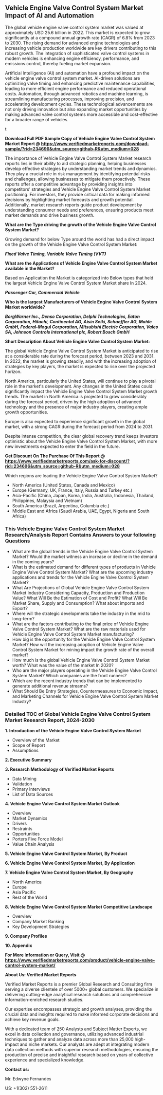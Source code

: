 <h2>Vehicle Engine Valve Control System Market Impact of AI and Automation</h2><p>The global vehicle engine valve control system market was valued at approximately USD 25.6 billion in 2022. This market is expected to grow significantly at a compound annual growth rate (CAGR) of 6.8% from 2023 to 2030. The rising demand for advanced engine technologies and increasing vehicle production worldwide are key drivers contributing to this robust growth. The integration of sophisticated valve control systems in modern vehicles is enhancing engine efficiency, performance, and emissions control, thereby fueling market expansion.</p><p>Artificial Intelligence (AI) and automation have a profound impact on the vehicle engine valve control system market. AI-driven solutions are optimizing valve timing and enhancing predictive maintenance capabilities, leading to more efficient engine performance and reduced operational costs. Automation, through advanced robotics and machine learning, is streamlining manufacturing processes, improving precision, and accelerating development cycles. These technological advancements are not only driving innovation but also expanding market opportunities by making advanced valve control systems more accessible and cost-effective for a broader range of vehicles.</p>t</p><p id="" class=""><strong>Download Full PDF Sample Copy of Vehicle Engine Valve Control System Market Report @ <a href="https://www.verifiedmarketreports.com/download-sample/?rid=234696&utm_source=github-R&utm_medium=028" target="_blank">https://www.verifiedmarketreports.com/download-sample/?rid=234696&utm_source=github-R&utm_medium=028</a></strong></p><p>The importance of&nbsp;Vehicle Engine Valve Control System Market research reports lies in their ability to aid strategic planning, helping businesses develop effective strategies by understanding market trends and dynamics. They play a crucial role in risk management by identifying potential risks and challenges, allowing businesses to mitigate them proactively. These reports offer a competitive advantage by providing insights into competitors' strategies and Vehicle Engine Valve Control System Market positioning. For investors, they provide critical data for making informed decisions by highlighting market forecasts and growth potential. Additionally, market research reports guide product development by understanding consumer needs and preferences, ensuring products meet market demands and drive business growth.</p><p><strong>What are the&nbsp;Type driving the growth of the Vehicle Engine Valve Control System Market?</strong></p><p id="" class="">Growing demand for below Type around the world has had a direct impact on the growth of the Vehicle Engine Valve Control System Market:</p><em><strong>Fixed Valve Timing, Variable Valve Timing (VVT)</strong></em></p><strong>What are the&nbsp;Applications&nbsp;of Vehicle Engine Valve Control System Market available in the Market?</strong></p><p id="" class="">Based on Application the Market is categorized into Below types that held the largest Vehicle Engine Valve Control System Market share In 2024.</p><em><strong>Passenger Car, Commercial Vehicle</strong></em></p><strong>Who is the largest Manufacturers of Vehicle Engine Valve Control System Market worldwide?</strong></p><p><em><strong>BorgWarner Inc., Denso Corporation, Delphi Technologies, Eaton Corporation, Hitachi, Continental AG, Aisin Seiki, Schaeffler AG, Mahle GmbH, Federal-Mogul Corporation, Mitsubishi Electric Corporation, Valeo SA, Johnson Controls International plc, Robert Bosch GmbH</strong></em></p><p id="" class=""><strong>Short Description About Vehicle Engine Valve Control System Market:</strong></p><p>The global Vehicle Engine Valve Control System Market is anticipated to rise at a considerable rate during the forecast period, between 2023 and 2031. In 2022, the market is growing steadily, and with the increasing adoption of strategies by key players, the market is expected to rise over the projected horizon.</p><p>North America, particularly the United States, will continue to play a pivotal role in the market's development. Any changes in the United States could significantly impact the Vehicle Engine Valve Control System Market growth trends. The market in North America is projected to grow considerably during the forecast period, driven by the high adoption of advanced technology and the presence of major industry players, creating ample growth opportunities.</p><p>Europe is also expected to experience significant growth in the global market, with a strong CAGR during the forecast period from 2024 to 2031.</p><p>Despite intense competition, the clear global recovery trend keeps investors optimistic about the Vehicle Engine Valve Control System Market, with more new investments expected to enter the field in the future.</p><p id="" class=""><strong>Get Discount On The Purchase Of This Report @ <a href="https://www.verifiedmarketreports.com/ask-for-discount/?rid=234696&utm_source=github-R&utm_medium=028" target="_blank">https://www.verifiedmarketreports.com/ask-for-discount/?rid=234696&utm_source=github-R&utm_medium=028</a></strong></p>Which regions are leading the Vehicle Engine Valve Control System Market?</p><ul><li>North America (United States, Canada and Mexico)</li><li>Europe (Germany, UK, France, Italy, Russia and Turkey etc.)</li><li>Asia-Pacific (China, Japan, Korea, India, Australia, Indonesia, Thailand, Philippines, Malaysia and Vietnam)</li><li>South America (Brazil, Argentina, Columbia etc.)</li><li>Middle East and Africa (Saudi Arabia, UAE, Egypt, Nigeria and South Africa)</li></ul><h3 id="" class="">This Vehicle Engine Valve Control System Market Research/Analysis Report Contains Answers to your following Questions</h3><ul><li>What are the global trends in the Vehicle Engine Valve Control System Market? Would the market witness an increase or decline in the demand in the coming years?</li><li>What is the estimated demand for different types of products in Vehicle Engine Valve Control System Market? What are the upcoming industry applications and trends for the Vehicle Engine Valve Control System Market?</li><li>What Are Projections of Global Vehicle Engine Valve Control System Market Industry Considering Capacity, Production and Production Value? What Will Be the Estimation of Cost and Profit? What Will Be Market Share, Supply and Consumption? What about imports and Export?</li><li>Where will the strategic developments take the industry in the mid to long-term?</li><li>What are the factors contributing to the final price of Vehicle Engine Valve Control System Market? What are the raw materials used for Vehicle Engine Valve Control System Market manufacturing?</li><li>How big is the opportunity for the Vehicle Engine Valve Control System Market? How will the increasing adoption of Vehicle Engine Valve Control System Market for mining impact the growth rate of the overall market?</li><li>How much is the global Vehicle Engine Valve Control System Market worth? What was the value of the market In 2020?</li><li>Who are the major players operating in the Vehicle Engine Valve Control System Market? Which companies are the front runners?</li><li>Which are the recent industry trends that can be implemented to generate additional revenue streams?</li><li>What Should Be Entry Strategies, Countermeasures to Economic Impact, and Marketing Channels for Vehicle Engine Valve Control System Market Industry?</li></ul><h3 id="" class="">Detailed TOC of Global Vehicle Engine Valve Control System Market Research Report, 2024-2030</h3><p id="" class=""><strong>1. Introduction of the Vehicle Engine Valve Control System Market</strong></p><ul><li>Overview of the Market</li><li>Scope of Report</li><li>Assumptions</li></ul><p id="" class=""><strong>2. Executive Summary</strong></p><p id="" class=""><strong>3. Research Methodology of Verified Market Reports</strong></p><ul><li>Data Mining</li><li>Validation</li><li>Primary Interviews</li><li>List of Data Sources</li></ul><p id="" class=""><strong>4. Vehicle Engine Valve Control System Market Outlook</strong></p><ul><li>Overview</li><li>Market Dynamics</li><li>Drivers</li><li>Restraints</li><li>Opportunities</li><li>Porters Five Force Model</li><li>Value Chain Analysis</li></ul><p id="" class=""><strong>5. Vehicle Engine Valve Control System Market, By Product</strong></p><p id="" class=""><strong>6. Vehicle Engine Valve Control System Market, By Application</strong></p><p id="" class=""><strong>7. Vehicle Engine Valve Control System Market, By Geography</strong></p><ul><li>North America</li><li>Europe</li><li>Asia Pacific</li><li>Rest of the World</li></ul><p id="" class=""><strong>8. Vehicle Engine Valve Control System Market Competitive Landscape</strong></p><ul><li>Overview</li><li>Company Market Ranking</li><li>Key Development Strategies</li></ul><p id="" class=""><strong>9. Company Profiles</strong></p><p id="" class=""><strong>10. Appendix</strong></p><p id="" class=""><strong>For More Information or Query, Visit @ <a href="https://www.verifiedmarketreports.com/product/vehicle-engine-valve-control-system-market/" target="_blank">https://www.verifiedmarketreports.com/product/vehicle-engine-valve-control-system-market/</a></strong></p><p id="" class=""><strong>About Us: Verified Market Reports</strong></p><p id="" class="">Verified Market Reports is a premier Global Research and Consulting firm serving a diverse clientele of over 5000+ global customers. We specialize in delivering cutting-edge analytical research solutions and comprehensive information-enriched research studies.</p><p id="" class="">Our expertise encompasses strategic and growth analyses, providing the crucial data and insights required to make informed corporate decisions and achieve key revenue goals.</p><p id="" class="">With a dedicated team of 250 Analysts and Subject Matter Experts, we excel in data collection and governance, utilizing advanced industrial techniques to gather and analyze data across more than 25,000 high-impact and niche markets. Our analysts are adept at integrating modern data collection methods with superior research methodologies, ensuring the production of precise and insightful research based on years of collective experience and specialized knowledge.</p><p id="" class=""><strong>Contact us:</strong></p><p id="" class="">Mr. Edwyne Fernandes</p><p id="" class="">US: +1(302) 551-2611</p>